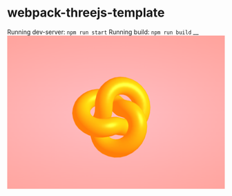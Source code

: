 # webpack-threejs-template

Running dev-server: `npm run start`
Running build: `npm run build`
__
![alt view](./src/img/view.png)
